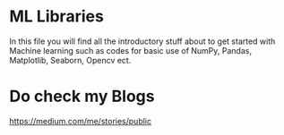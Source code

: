 # ML Libraries
In this file you will find all the introductory stuff about to get started with Machine learning such as codes for basic use of NumPy, Pandas, Matplotlib, Seaborn, Opencv ect.
# Do check my Blogs
https://medium.com/me/stories/public
